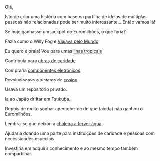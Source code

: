 Olá,

Isto de criar uma história com base na partilha de ideias de multiplas pessoas não relacionadas
pode ser muito interessante... Então vamos lá!

Se hoje ganhasse um jackpot do Euromilhões, o que faria?


Fazia como o Willy Fog e [Viajava pelo Mundo](mundo/voltaaomundo.md)

Eu quero é praia! Vou para umas [ilhas tropicais](praias/solemar.md)

Contribuía para [obras de caridade](caridade/caridade.md)

Compraria [componentes eletronicos](componentes/componentes.md)

Revolucionava o sistema de [ensino](ensino/alternativo.md)

Usava um repositorio privado.

Ia ao Japão driftar em Tsukuba.

Depois de muito sonhar apercebe-de de que (ainda) nâo ganhou o Euromilhões.

Lembra-se que deixou a [chaleira a ferver água](chaleira/chaleira.md).

Ajudaria doando uma parte para instituições de caridade e pessoas com necessidades especiais.

Investiria em adquirir conhecimento e ao mesmo tempo também compartilhar.
